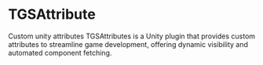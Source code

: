 # TGSAttribute
Custom unity attributes
TGSAttributes is a Unity plugin that provides custom attributes to streamline game development, offering dynamic visibility and automated component fetching.

